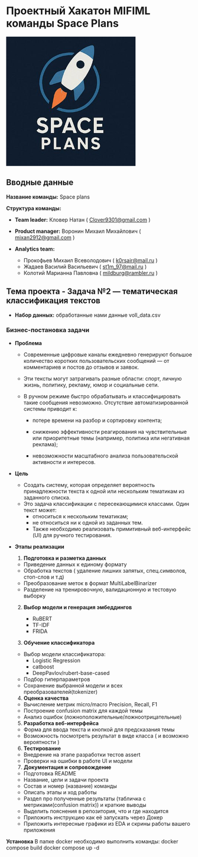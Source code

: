 # Проектный Хакатон MIFIML команды Space Plans
![My Image](space_plans.jpg)
## Вводные данные
**Название команды:** Space plans

**Структура команды:**

* **Team leader:** Кловер Натан ( Clover9301@gmail.com )

* **Product manager:** Воронин Михаил Михайлович ( mixan2912@gmail.com )

* **Analytics team:** 
  * Прокофьев Михаил Всеволодович ( k0rsair@mail.ru )
  * Жадаев Василий Васильевич ( st1m_97@mail.ru )
  * Колотий Марианна Павловна ( mildburg@rambler.ru )
## Тема проекта - Задача №2 — тематическая классификация текстов
* **Набор данных:** обработанные нами данные voll_data.csv
### Бизнес-постановка задачи
* **Проблема**
  * Современные цифровые каналы ежедневно генерируют большое количество коротких пользовательских сообщений — от комментариев и постов до отзывов и заявок.
  * Эти тексты могут затрагивать разные области: спорт, личную жизнь, политику, рекламу, юмор и социальные сети.

  * В ручном режиме быстро обрабатывать и классифицировать такие сообщения невозможно. Отсутствие автоматизированной системы приводит к:
    * потере времени на разбор и сортировку контента;

    * снижению эффективности реагирования на чувствительные или приоритетные темы (например, политика или негативная реклама);

    * невозможности масштабного анализа пользовательской активности и интересов.

* **Цель**
  * Создать систему, которая определяет вероятность принадлежности текста к одной или нескольким тематикам из заданного списка.
  * Это задача классификации с пересекающимися классами. Один текст может:
    * относиться к нескольким тематикам;
    * не относиться ни к одной из заданных тем.
    * Также необходимо реализовать примитивный веб-интерфейс (UI) для ручного тестирования.


* **Этапы реализации**
  1. **Подготовка и разметка данных**
    * Приведение данных к единому формату
    * Обработка текстов ( удаление лишних запятых, спец.символов, стоп-слов и т.д)
    * Преобразование меток в формат MultiLabelBinarizer
    * Разделение на тренировочную, валидационную и тестовую выборку

  2. **Выбор модели и генерация эмбеддингов**
      * RuBERT
      * TF-IDF
      * FRIDA

  3. **Обучение классификатора**
    * Выбор модели классификатора:
      * Logistic Regression
      * catboost
      * DeepPavlov/rubert-base-cased
    * Подбор гиперпараметров
    * Сохранение выбранной модели и всех преобразователей(tokenizer)

  4. **Оценка качества**
    * Вычисление метрик micro/macro Precision, Recall, F1
    * Построение confusion matrix для каждой темы
    * Анализ ошибок (ложноположительные/ложноотрицательные)

  5. **Разработка веб-интерфейса**
    * Форма для ввода текста и кнопкой для предсказания темы
    * Возможность посмотреть результат в виде класса ( и возможно вероятности )

  6. **Тестирование**
    * Внедрение на этапе разработки тестов assert
    * Проверки на ошибки в работе UI и модели

  7. **Документация и сопровождение**
    * Подготовка README
    * Название, цели и задачи проекта
    * Состав и номер (название) команды
    * Описать этапы и ход работы
    * Раздел про полученные результаты (табличка с метриками(confusion matrix)) и краткие выводы
    * Выделить пояснения в репозитория, что и где находится
    * Приложить инструкцию как её запускать через Докер
    * Приложить интересные графики из EDA и скрины работы вашего приложения

**Установка**
В папке docker необходимо выполнить команды:
    docker compose build
    docker compose up -d
